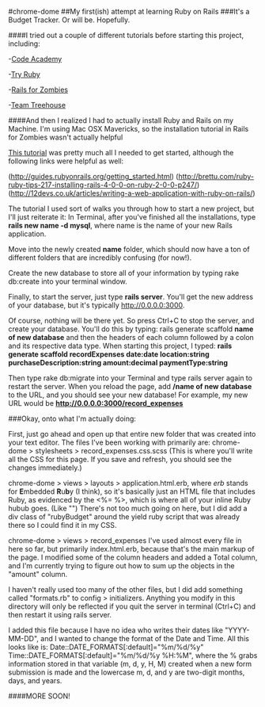 #chrome-dome
##My first(ish) attempt at learning Ruby on Rails
###It's a Budget Tracker. Or will be. Hopefully.


####I tried out a couple of different tutorials before starting this project, including:

-[Code Academy](http://www.codecademy.com/en/tracks/ruby)

-[Try Ruby](http://tryruby.org/levels/1/challenges/0)

-[Rails for Zombies](http://railsforzombies.org/levels/1)

-[Team Treehouse](http://teamtreehouse.com/library/build-a-simple-ruby-on-rails-application)

####And then I realized I had to actually install Ruby and Rails on my Machine. I'm using Mac OSX Mavericks, so the installation tutorial in Rails for Zombies wasn't actually helpful

[This tutorial](https://gorails.com/setup/osx/10.9-mavericks) was pretty much all I needed to get started, although the following links were helpful as well:

(http://guides.rubyonrails.org/getting_started.html)
(http://brettu.com/ruby-ruby-tips-217-installing-rails-4-0-0-on-ruby-2-0-0-p247/)
(http://12devs.co.uk/articles/writing-a-web-application-with-ruby-on-rails/)

The tutorial I used sort of walks you through how to start a new project, but I'll just reiterate it:
In Terminal, after you've finished all the installations, type **rails new name -d mysql**, where name is the name of your new Rails application.

Move into the newly created **name** folder, which should now have a ton of different folders that are incredibly confusing (for now!). 

Create the new database to store all of your information by typing rake db:create into your terminal window.

Finally, to start the server, just type **rails server**. You'll get the new address of your database, but it's typically http://0.0.0.0:3000. 

Of course, nothing will be there yet. So press Ctrl+C to stop the server, and create your database. You'll do this by typing: rails generate scaffold **name of new database** and then the headers of each column followed by a colon and its respective data type. 
When starting this project, I typed: **rails generate scaffold recordExpenses date:date location:string purchaseDescription:string amount:decimal paymentType:string**


Then type rake db:migrate into your Terminal and type rails server again to restart the server. When you reload the page, add **/name of new database** to the URL, and you should see your new database! For example, my new URL would be **http://0.0.0.0:3000/record_expenses**

###Okay, onto what I'm actually doing:

First, just go ahead and open up that entire new folder that was created into your text editor. The files I've been working with primarily are:
chrome-dome > stylesheets > record_expenses.css.scss (This is where you'll write all the CSS for this page. If you save and refresh, you should see the changes immediately.)

chrome-dome > views > layouts > application.html.erb, where *erb* stands for **E**mbedded **R**u**b**y (I think), so it's basically just an HTML file that includes Ruby, as evidenced by the <%= %>, which is where all of your inline Ruby hubub goes. (Like "<script></script>")
There's not too much going on here, but I did add a div class of "rubyBudget" around the yield ruby script that was already there so I could find it in my CSS. 

chrome-dome > views > record_expenses
I've used almost every file in here so far, but primarily index.html.erb, because that's the main markup of the page. I modified some of the column headers and added a Total column, and I'm currently trying to figure out how to sum up the objects in the "amount" column.

I haven't really used too many of the other files, but I did add something called "formats.rb" to config > initializers. Anything you modify in this directory will only be reflected if you quit the server in terminal (Ctrl+C) and then restart it using rails server.

I added this file because I have no idea who writes their dates like "YYYY-MM-DD", and I wanted to change the format of the Date and Time. All this looks like is:
Date::DATE_FORMATS[:default]="%m/%d/%y"
Time::DATE_FORMATS[:default]="%m/%d/%y %H:%M", where the % grabs information stored in that variable (m, d, y, H, M) created when a new form submission is made and the lowercase m, d, and y are two-digit months, days, and years. 

####MORE SOON! 




